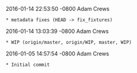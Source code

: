 2016-01-14 22:53:50 -0800 Adam Crews 

	* metadata fixes (HEAD -> fix_fixtures)

2016-01-14 13:03:39 -0800 Adam Crews 

	* WIP (origin/master, origin/WIP, master, WIP)

2016-01-05 14:57:54 -0800 Adam Crews 

	* Initial commit

